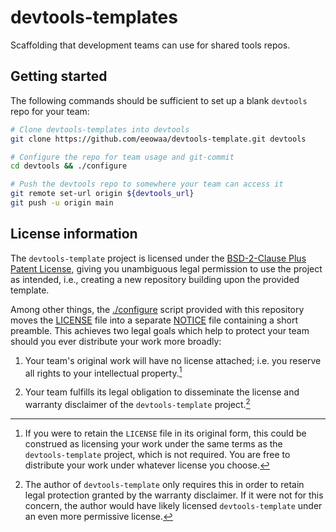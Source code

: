 <!--
SPDX-FileCopyrightText: © 2021 eeowaa <https://github.com/eeowaa>
SPDX-License-Identifier: BSD-2-Clause-Patent
-->
# devtools-templates

Scaffolding that development teams can use for shared tools repos.

## Getting started

The following commands should be sufficient to set up a blank `devtools` repo
for your team:

``` sh
# Clone devtools-templates into devtools
git clone https://github.com/eeowaa/devtools-template.git devtools

# Configure the repo for team usage and git-commit
cd devtools && ./configure

# Push the devtools repo to somewhere your team can access it
git remote set-url origin ${devtools_url}
git push -u origin main
```

## License information

The `devtools-template` project is licensed under the
[BSD-2-Clause Plus Patent License](https://spdx.org/licenses/BSD-2-Clause-Patent.html),
giving you unambiguous legal permission to use the project as intended, i.e.,
creating a new repository building upon the provided template.

Among other things, the [./configure](configure) script provided with this
repository moves the [LICENSE](LICENSE) file into a separate [NOTICE](NOTICE)
file containing a short preamble. This achieves two legal goals which help
to protect your team should you ever distribute your work more broadly:

1. Your team's original work will have no license attached; i.e. you reserve
   all rights to your intellectual property.[^1]

2. Your team fulfills its legal obligation to disseminate the license and
   warranty disclaimer of the `devtools-template` project.[^2]

[^1]: If you were to retain the `LICENSE` file in its original form, this could
    be construed as licensing your work under the same terms as the
    `devtools-template` project, which is not required. You are free to
    distribute your work under whatever license you choose.

[^2]: The author of `devtools-template` only requires this in order to retain
    legal protection granted by the warranty disclaimer. If it were not for
    this concern, the author would have likely licensed `devtools-template`
    under an even more permissive license.
    
